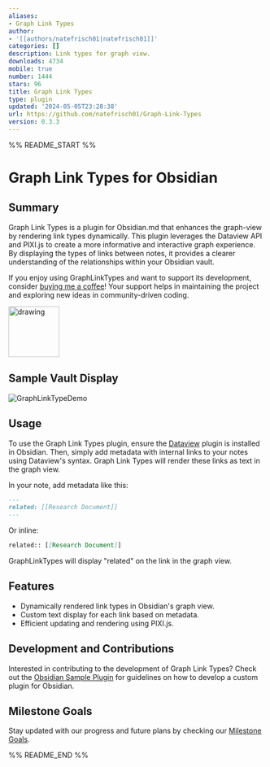 ```yaml
---
aliases:
- Graph Link Types
author:
- '[[authors/natefrisch01|natefrisch01]]'
categories: []
description: Link types for graph view.
downloads: 4734
mobile: true
number: 1444
stars: 96
title: Graph Link Types
type: plugin
updated: '2024-05-05T23:28:38'
url: https://github.com/natefrisch01/Graph-Link-Types
version: 0.3.3
---
```


%% README_START %%

# Graph Link Types for Obsidian

## Summary
Graph Link Types is a plugin for Obsidian.md that enhances the graph-view by rendering link types dynamically. This plugin leverages the Dataview API and PIXI.js to create a more informative and interactive graph experience. By displaying the types of links between notes, it provides a clearer understanding of the relationships within your Obsidian vault.

If you enjoy using GraphLinkTypes and want to support its development, consider [buying me a coffee](https://www.buymeacoffee.com/natefrisch)! Your support helps in maintaining the project and exploring new ideas in community-driven coding.

<img src="https://github.com/natefrisch01/Graph-Link-Types/assets/44580969/b0b78ff4-c3a6-4614-8a35-efc3d475d8bf" alt="drawing" width="100"/>

## Sample Vault Display
![GraphLinkTypeDemo](https://github.com/natefrisch01/Graph-Link-Types/assets/44580969/2c45b1b8-00da-44ea-8c93-9a93d0b03fba)


## Usage

To use the Graph Link Types plugin, ensure the [Dataview](https://blacksmithgu.github.io/obsidian-dataview/) plugin is installed in Obsidian. Then, simply add metadata with internal links to your notes using Dataview's syntax. Graph Link Types will render these links as text in the graph view.

In your note, add metadata like this:

```markdown
---
related: [[Research Document]]
---
```

Or inline:

```markdown
related:: [[Research Document]]
```

GraphLinkTypes will display "related" on the link in the graph view.

## Features
- Dynamically rendered link types in Obsidian's graph view.
- Custom text display for each link based on metadata.
- Efficient updating and rendering using PIXI.js.


## Development and Contributions
Interested in contributing to the development of Graph Link Types? Check out the [Obsidian Sample Plugin](https://github.com/obsidianmd/obsidian-sample-plugin) for guidelines on how to develop a custom plugin for Obsidian.

## Milestone Goals
Stay updated with our progress and future plans by checking our [Milestone Goals](https://github.com/natefrisch01/Graph-Link-Types/milestones).



%% README_END %%